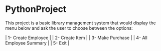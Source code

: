 # PythonProject

This project is a basic library management system that would display the menu below and ask the user to choose between the options:

| 1- Create Employee                  |
| 2- Create Item                      |
| 3- Make Purchase                    |
| 4- All Employee Summary             |
| 5- Exit                             |

